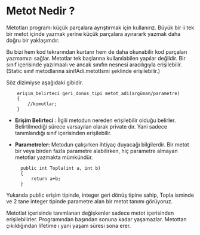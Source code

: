# Metot Nedir ?
Metotları programı küçük parçalara ayrıştırmak için kullanırız. Büyük bir ii tek bir metot içinde yazmak yerine küçük parçalara ayırarark yazmak daha doğru bir yaklaşımdır. 

Bu bizi hem kod tekrarından kurtarır hem de daha okunabilir kod parçaları yazmamızı sağlar. Metotlar tek başlarına kullanılabilen yapılar değildir. Bir sınıf içerisinde yazılmaalı ve ancak sınıfın nesnesi aracılıgıyla erişilebilir.(Static sınıf metodlarına sinifAdi.metotIsmi şeklinde erişilebilir.)

Söz dizimiyse aşağıdaki gibidir. 

		erişim_belirteci geri_donus_tipi metot_adi(argüman/parametre)
		{
			//komutlar;
		}
* **Erişim Belirteci** : İlgili metodun nereden erişilebilir olduğu belirler. Belirtilmediği sürece varsayılan olarak private dır. Yani sadece tanımlandığı sınıf içerisinden erişilebilir. 

* **Parametreler:** Metodun çalışırken ihtiyaç duyacağı bilgilerdir.  Bir metot bir veya birden fazla parametre alabilirken, hiç parametre almayan metotlar yazmakta mümkündür. 

        public int Topla(int a, int b)
        {
            return a+b;
        }

Yukarıda public erişim tipinde, integer geri dönüş tipine sahip, Topla isminde ve 2 tane integer tipinde parametre alan bir metot tanımı görüyoruz. 

Metotlat içerisinde tanımlanan değişkenler sadece metot içerisinden erişilebilirler. Programından başından sonuna kadar yaşamazlar. Metottan çıkıldığından lifetime ı yani yaşam süresi sona erer. 

